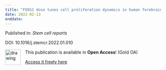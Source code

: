 ```yaml
---
title: "FOXG1 dose tunes cell proliferation dynamics in human forebrain progenitor cells."
date: 2022-02-13
enddate:
---
```


Published in: *Stem cell reports*

DOI: 10.1016/j.stemcr.2022.01.010

<img src="https://upload.wikimedia.org/wikipedia/commons/thumb/7/77/Open_Access_logo_PLoS_transparent.svg/800px-Open_Access_logo_PLoS_transparent.svg.png" alt="drawing" width="50" align="left"/> &nbsp;&nbsp;&nbsp;This publication is available in **Open Access**! (Gold OA)

&nbsp;&nbsp;&nbsp;[Access it freely here](http://www.cell.com/article/S2213671122000546/pdf
)

